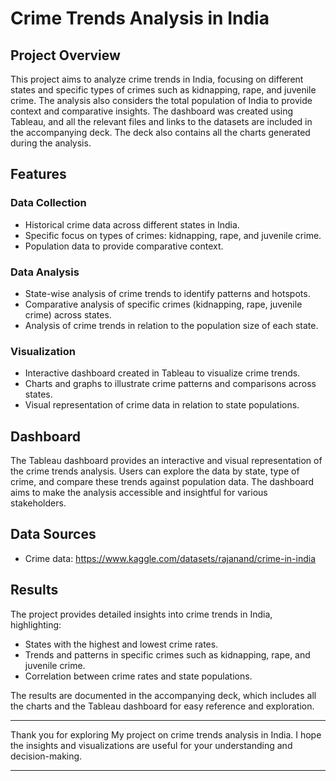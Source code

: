 # Crime Trends Analysis in India

## Project Overview

This project aims to analyze crime trends in India, focusing on different states and specific types of crimes such as kidnapping, rape, and juvenile crime. The analysis also considers the total population of India to provide context and comparative insights. The dashboard was created using Tableau, and all the relevant files and links to the datasets are included in the accompanying deck. The deck also contains all the charts generated during the analysis.

## Features

### Data Collection
- Historical crime data across different states in India.
- Specific focus on types of crimes: kidnapping, rape, and juvenile crime.
- Population data to provide comparative context.

### Data Analysis
- State-wise analysis of crime trends to identify patterns and hotspots.
- Comparative analysis of specific crimes (kidnapping, rape, juvenile crime) across states.
- Analysis of crime trends in relation to the population size of each state.

### Visualization
- Interactive dashboard created in Tableau to visualize crime trends.
- Charts and graphs to illustrate crime patterns and comparisons across states.
- Visual representation of crime data in relation to state populations.


## Dashboard

The Tableau dashboard provides an interactive and visual representation of the crime trends analysis. Users can explore the data by state, type of crime, and compare these trends against population data. The dashboard aims to make the analysis accessible and insightful for various stakeholders.

## Data Sources

- Crime data: https://www.kaggle.com/datasets/rajanand/crime-in-india

## Results

The project provides detailed insights into crime trends in India, highlighting:
- States with the highest and lowest crime rates.
- Trends and patterns in specific crimes such as kidnapping, rape, and juvenile crime.
- Correlation between crime rates and state populations.

The results are documented in the accompanying deck, which includes all the charts and the Tableau dashboard for easy reference and exploration.

---

Thank you for exploring My project on crime trends analysis in India. I hope the insights and visualizations are useful for your understanding and decision-making.

---